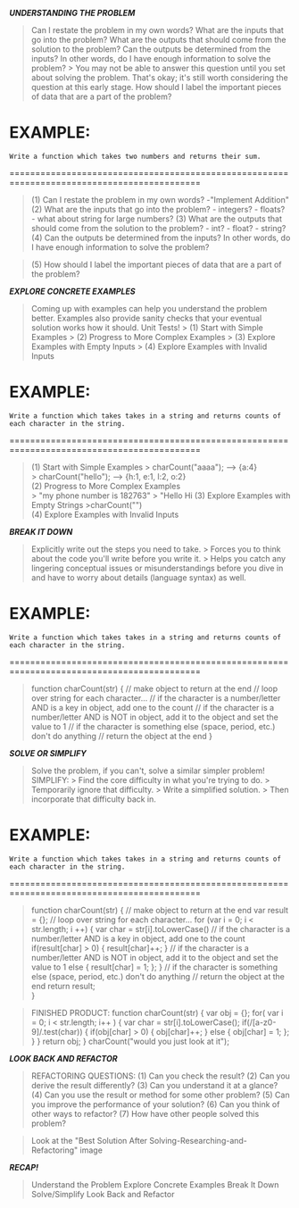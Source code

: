 ***UNDERSTANDING THE PROBLEM***
> Can I restate the problem in my own words?
> What are the inputs that go into the problem? 
> What are the outputs that should come from the solution to the problem?
> Can the outputs be determined from the inputs? In other words, do I have enough information to solve the problem? 
    > You may not be able to answer this question until you set about solving the problem. That's okay; it's still worth considering the question at this early stage.
> How should I label the important pieces of data that are a part of the problem? 


**EXAMPLE:**
===========================================================================================
    Write a function which takes two numbers and returns their sum.
===========================================================================================
> (1) Can I restate the problem in my own words?
    -"Implement Addition"
> (2) What are the inputs that go into the problem? 
    - integers?
    - floats?
    - what about string for large numbers? 
> (3) What are the outputs that should come from the solution to the problem?
    - int?
    - float?
    - string? 
> (4) Can the outputs be determined from the inputs? In other words, do I have enough                information to solve the problem?
    
> (5) How should I label the important pieces of data that are a part of the problem?



***EXPLORE CONCRETE EXAMPLES***
> Coming up with examples can help you understand the problem better.
> Examples also provide sanity checks that your eventual solution works how it should.
> Unit Tests!
        > (1) Start with Simple Examples
        > (2) Progress to More Complex Examples
        > (3) Explore Examples with Empty Inputs
        > (4) Explore Examples with Invalid Inputs


**EXAMPLE:**
===========================================================================================
    Write a function which takes takes in a string and returns counts of each character in the string.
===========================================================================================
> (1) Start with Simple Examples
    > charCount("aaaa"); --> {a:4}  
    > charCount("hello"); --> {h:1, e:1, l:2, o:2}  
> (2) Progress to More Complex Examples    
    > "my phone number is 182763"
    > "Hello Hi
> (3) Explore Examples with Empty Strings
    >charCount("")   
> (4) Explore Examples with Invalid Inputs



***BREAK IT DOWN***
> Explicitly write out the steps you need to take.
    > Forces you to think about the code you'll write before you write it.
    > Helps you catch any lingering conceptual issues or misunderstandings before you dive in and have to worry about details (language syntax) as well.


**EXAMPLE:**
===========================================================================================
    Write a function which takes takes in a string and returns counts of each character in the string.
===========================================================================================
> function charCount(str) {
   // make object to return at the end
   // loop over string for each character...
        // if the character is a number/letter AND is a key in object, add one to the count
        // if the character is a number/letter AND is NOT in object, add it to the object      and set the value to 1
        // if the character is something else (space, period, etc.) don't do anything
    // return the object at the end
  }


***SOLVE OR SIMPLIFY***
> Solve the problem, if you can't, solve a similar simpler problem!
> SIMPLIFY:
    > Find the core difficulty in what you're trying to do.
    > Temporarily ignore that difficulty.
    > Write a simplified solution.
    > Then incorporate that difficulty back in.


**EXAMPLE:**
===========================================================================================
    Write a function which takes takes in a string and returns counts of each character in the string.
===========================================================================================
> function charCount(str) {
   // make object to return at the end
> var result = {};
   // loop over string for each character...
> for (var i = 0; i < str.length; i ++) {
>   var char = str[i].toLowerCase()
        // if the character is a number/letter AND is a key in object, add one to the count
>   if(result[char] > 0) {
>       result[char]++;
>   }
        // if the character is a number/letter AND is NOT in object, add it to the object      and set the value to 1
>   else {
>       result[char] = 1;
>   };
>  }
        // if the character is something else (space, period, etc.) don't do anything
    // return the object at the end
>   return result;   
> }

> FINISHED PRODUCT:
function charCount(str) {
  var obj = {};
  for( var i = 0; i < str.length; i++ ) {
    var char = str[i].toLowerCase();
    if(/[a-z0-9]/.test(char)) {
        if(obj[char] > 0) {
            obj[char]++;
        } else {
            obj[char] = 1;
        };
    }
  }
  return obj;
}
charCount("would you just look at it");



***LOOK BACK AND REFACTOR***
> REFACTORING QUESTIONS:
    (1) Can you check the result?
    (2) Can you derive the result differently?
    (3) Can you understand it at a glance?
    (4) Can you use the result or method for some other problem?
    (5) Can you improve the performance of your solution?
    (6) Can you think of other ways to refactor?
    (7) How have other people solved this problem? 

> Look at the "Best Solution After Solving-Researching-and-Refactoring" image



***RECAP!***
> Understand the Problem
> Explore Concrete Examples
> Break It Down 
> Solve/Simplify
> Look Back and Refactor